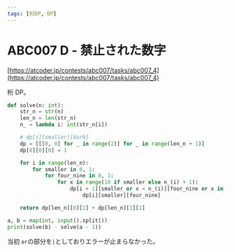 ```yaml
---
tags: [桁DP, DP]
---
```


# ABC007 D - 禁止された数字

[https://atcoder.jp/contests/abc007/tasks/abc007_4](https://atcoder.jp/contests/abc007/tasks/abc007_4)

桁 DP。

```py
def solve(n: int):
    str_n = str(n)
    len_n = len(str_n)
    n_ = lambda i: int(str_n[i])

    # dp[i][smaller][4or9]
    dp = [[[0, 0] for _ in range(2)] for _ in range(len_n + 1)]
    dp[0][0][0] = 1

    for i in range(len_n):
        for smaller in 0, 1:
            for four_nine in 0, 1:
                for x in range(10 if smaller else n_(i) + 1):
                    dp[i + 1][smaller or x < n_(i)][four_nine or x in (4, 9)] +=\
                        dp[i][smaller][four_nine]

    return dp[len_n][0][1] + dp[len_n][1][1]

a, b = map(int, input().split())
print(solve(b) - solve(a - 1))
```

当初 `or`の部分を`|`としておりエラーが止まらなかった。
